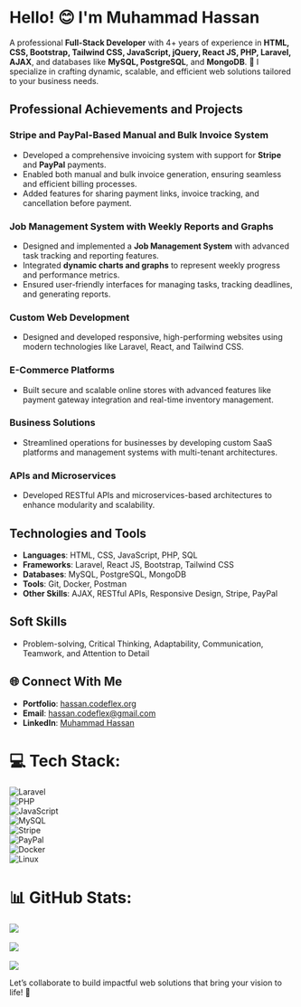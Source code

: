 # Hello! 😊 I'm Muhammad Hassan  

A professional **Full-Stack Developer** with 4+ years of experience in **HTML, CSS, Bootstrap, Tailwind CSS, JavaScript, jQuery, React JS, PHP, Laravel, AJAX**, and databases like **MySQL, PostgreSQL**, and **MongoDB**. 🚀 I specialize in crafting dynamic, scalable, and efficient web solutions tailored to your business needs.  

## Professional Achievements and Projects  

### Stripe and PayPal-Based Manual and Bulk Invoice System  
- Developed a comprehensive invoicing system with support for **Stripe** and **PayPal** payments.  
- Enabled both manual and bulk invoice generation, ensuring seamless and efficient billing processes.  
- Added features for sharing payment links, invoice tracking, and cancellation before payment.  

### Job Management System with Weekly Reports and Graphs  
- Designed and implemented a **Job Management System** with advanced task tracking and reporting features.  
- Integrated **dynamic charts and graphs** to represent weekly progress and performance metrics.  
- Ensured user-friendly interfaces for managing tasks, tracking deadlines, and generating reports.  

### Custom Web Development  
- Designed and developed responsive, high-performing websites using modern technologies like Laravel, React, and Tailwind CSS.  

### E-Commerce Platforms  
- Built secure and scalable online stores with advanced features like payment gateway integration and real-time inventory management.  

### Business Solutions  
- Streamlined operations for businesses by developing custom SaaS platforms and management systems with multi-tenant architectures.  

### APIs and Microservices  
- Developed RESTful APIs and microservices-based architectures to enhance modularity and scalability.  

## Technologies and Tools  
- **Languages**: HTML, CSS, JavaScript, PHP, SQL  
- **Frameworks**: Laravel, React JS, Bootstrap, Tailwind CSS  
- **Databases**: MySQL, PostgreSQL, MongoDB  
- **Tools**: Git, Docker, Postman  
- **Other Skills**: AJAX, RESTful APIs, Responsive Design, Stripe, PayPal  

## Soft Skills  
- Problem-solving, Critical Thinking, Adaptability, Communication, Teamwork, and Attention to Detail  

## 🌐 Connect With Me  
- **Portfolio**: [hassan.codeflex.org](http://hassan.codeflex.org)  
- **Email**: [hassan.codeflex@gmail.com](mailto:hassan.codeflex@gmail.com)  
- **LinkedIn**: [Muhammad Hassan](https://www.linkedin.com/in/muhammad-hassan-104993302/)  

# 💻 Tech Stack:  
![Laravel](https://img.shields.io/badge/laravel-%23FF2D20.svg?style=flat-square&logo=laravel&logoColor=white)  
![PHP](https://img.shields.io/badge/php-%23777BB4.svg?style=flat-square&logo=php&logoColor=white)  
![JavaScript](https://img.shields.io/badge/javascript-%23F7DF1E.svg?style=flat-square&logo=javascript&logoColor=black)  
![MySQL](https://img.shields.io/badge/mysql-%2300f.svg?style=flat-square&logo=mysql&logoColor=white)  
![Stripe](https://img.shields.io/badge/stripe-%23E1EFFF.svg?style=flat-square&logo=stripe&logoColor=blue)  
![PayPal](https://img.shields.io/badge/PayPal-%230073CF.svg?style=flat-square&logo=PayPal&logoColor=white)  
![Docker](https://img.shields.io/badge/docker-%230db7ed.svg?style=flat-square&logo=docker&logoColor=white)  
![Linux](https://img.shields.io/badge/linux-FCC624?style=flat-square&logo=linux&logoColor=black)  

# 📊 GitHub Stats:  
![](https://github-readme-stats.vercel.app/api?username=MuhammadHassandeveloper&theme=vue-dark&hide_border=false&include_all_commits=true&count_private=true)<br/>  
![](https://github-readme-streak-stats.herokuapp.com/?user=MuhammadHassandeveloper&theme=vue-dark&hide_border=false)<br/>  
![](https://github-readme-stats.vercel.app/api/top-langs/?username=MuhammadHassandeveloper&theme=vue-dark&hide_border=false&include_all_commits=true&count_private=true&layout=compact)  






Let’s collaborate to build impactful web solutions that bring your vision to life! 🤝  
